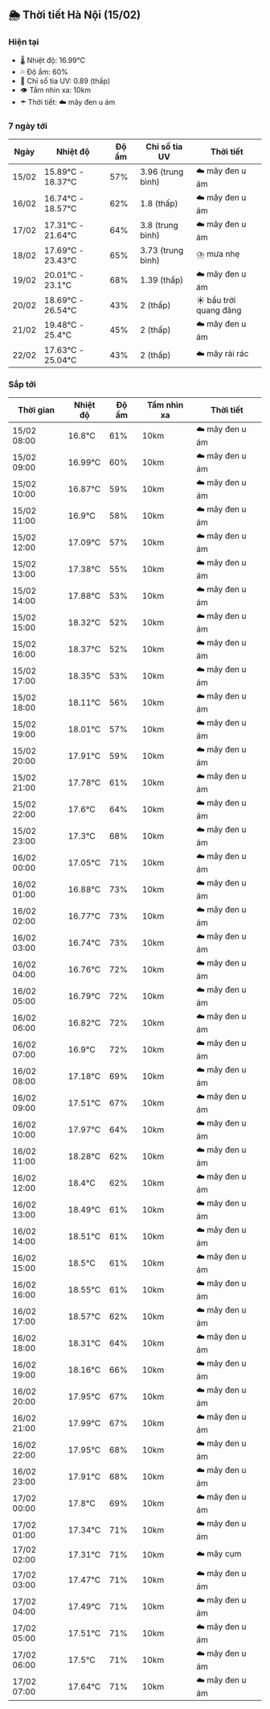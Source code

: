 ## 🌦️ Thời tiết Hà Nội (15/02)

### Hiện tại

- 🌡️ Nhiệt độ: 16.99℃
- 💦 Độ ẩm: 60%
- 🌟 Chỉ số tia UV: 0.89 (thấp)
- 👁️ Tầm nhìn xa: 10km
- ☂️ Thời tiết: ☁️ mây đen u ám

### 7 ngày tới

| Ngày | Nhiệt độ | Độ ẩm | Chỉ số tia UV | Thời tiết |
| --- | --- | --- | --- | --- |
| 15/02 | 15.89℃ - 18.37℃ | 57% | 3.96 (trung bình) | ☁️ mây đen u ám |
| 16/02 | 16.74℃ - 18.57℃ | 62% | 1.8 (thấp) | ☁️ mây đen u ám |
| 17/02 | 17.31℃ - 21.64℃ | 64% | 3.8 (trung bình) | ☁️ mây đen u ám |
| 18/02 | 17.69℃ - 23.43℃ | 65% | 3.73 (trung bình) | ⛈️ mưa nhẹ |
| 19/02 | 20.01℃ - 23.1℃ | 68% | 1.39 (thấp) | ☁️ mây đen u ám |
| 20/02 | 18.69℃ - 26.54℃ | 43% | 2 (thấp) | ☀️ bầu trời quang đãng |
| 21/02 | 19.48℃ - 25.4℃ | 45% | 2 (thấp) | ☁️ mây đen u ám |
| 22/02 | 17.63℃ - 25.04℃ | 43% | 2 (thấp) | ☁️ mây rải rác |

### Sắp tới

| Thời gian | Nhiệt độ | Độ ẩm | Tầm nhìn xa | Thời tiết |
| --- | --- | --- | --- | --- |
| 15/02 08:00 | 16.8℃ | 61% | 10km | ☁️ mây đen u ám |
| 15/02 09:00 | 16.99℃ | 60% | 10km | ☁️ mây đen u ám |
| 15/02 10:00 | 16.87℃ | 59% | 10km | ☁️ mây đen u ám |
| 15/02 11:00 | 16.9℃ | 58% | 10km | ☁️ mây đen u ám |
| 15/02 12:00 | 17.09℃ | 57% | 10km | ☁️ mây đen u ám |
| 15/02 13:00 | 17.38℃ | 55% | 10km | ☁️ mây đen u ám |
| 15/02 14:00 | 17.88℃ | 53% | 10km | ☁️ mây đen u ám |
| 15/02 15:00 | 18.32℃ | 52% | 10km | ☁️ mây đen u ám |
| 15/02 16:00 | 18.37℃ | 52% | 10km | ☁️ mây đen u ám |
| 15/02 17:00 | 18.35℃ | 53% | 10km | ☁️ mây đen u ám |
| 15/02 18:00 | 18.11℃ | 56% | 10km | ☁️ mây đen u ám |
| 15/02 19:00 | 18.01℃ | 57% | 10km | ☁️ mây đen u ám |
| 15/02 20:00 | 17.91℃ | 59% | 10km | ☁️ mây đen u ám |
| 15/02 21:00 | 17.78℃ | 61% | 10km | ☁️ mây đen u ám |
| 15/02 22:00 | 17.6℃ | 64% | 10km | ☁️ mây đen u ám |
| 15/02 23:00 | 17.3℃ | 68% | 10km | ☁️ mây đen u ám |
| 16/02 00:00 | 17.05℃ | 71% | 10km | ☁️ mây đen u ám |
| 16/02 01:00 | 16.88℃ | 73% | 10km | ☁️ mây đen u ám |
| 16/02 02:00 | 16.77℃ | 73% | 10km | ☁️ mây đen u ám |
| 16/02 03:00 | 16.74℃ | 73% | 10km | ☁️ mây đen u ám |
| 16/02 04:00 | 16.76℃ | 72% | 10km | ☁️ mây đen u ám |
| 16/02 05:00 | 16.79℃ | 72% | 10km | ☁️ mây đen u ám |
| 16/02 06:00 | 16.82℃ | 72% | 10km | ☁️ mây đen u ám |
| 16/02 07:00 | 16.9℃ | 72% | 10km | ☁️ mây đen u ám |
| 16/02 08:00 | 17.18℃ | 69% | 10km | ☁️ mây đen u ám |
| 16/02 09:00 | 17.51℃ | 67% | 10km | ☁️ mây đen u ám |
| 16/02 10:00 | 17.97℃ | 64% | 10km | ☁️ mây đen u ám |
| 16/02 11:00 | 18.28℃ | 62% | 10km | ☁️ mây đen u ám |
| 16/02 12:00 | 18.4℃ | 62% | 10km | ☁️ mây đen u ám |
| 16/02 13:00 | 18.49℃ | 61% | 10km | ☁️ mây đen u ám |
| 16/02 14:00 | 18.51℃ | 61% | 10km | ☁️ mây đen u ám |
| 16/02 15:00 | 18.5℃ | 61% | 10km | ☁️ mây đen u ám |
| 16/02 16:00 | 18.55℃ | 61% | 10km | ☁️ mây đen u ám |
| 16/02 17:00 | 18.57℃ | 62% | 10km | ☁️ mây đen u ám |
| 16/02 18:00 | 18.31℃ | 64% | 10km | ☁️ mây đen u ám |
| 16/02 19:00 | 18.16℃ | 66% | 10km | ☁️ mây đen u ám |
| 16/02 20:00 | 17.95℃ | 67% | 10km | ☁️ mây đen u ám |
| 16/02 21:00 | 17.99℃ | 67% | 10km | ☁️ mây đen u ám |
| 16/02 22:00 | 17.95℃ | 68% | 10km | ☁️ mây đen u ám |
| 16/02 23:00 | 17.91℃ | 68% | 10km | ☁️ mây đen u ám |
| 17/02 00:00 | 17.8℃ | 69% | 10km | ☁️ mây đen u ám |
| 17/02 01:00 | 17.34℃ | 71% | 10km | ☁️ mây đen u ám |
| 17/02 02:00 | 17.31℃ | 71% | 10km | ☁️ mây cụm |
| 17/02 03:00 | 17.47℃ | 71% | 10km | ☁️ mây đen u ám |
| 17/02 04:00 | 17.49℃ | 71% | 10km | ☁️ mây đen u ám |
| 17/02 05:00 | 17.51℃ | 71% | 10km | ☁️ mây đen u ám |
| 17/02 06:00 | 17.5℃ | 71% | 10km | ☁️ mây đen u ám |
| 17/02 07:00 | 17.64℃ | 71% | 10km | ☁️ mây đen u ám |
